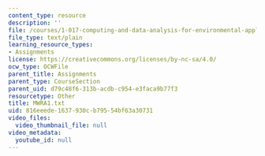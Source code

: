 ```yaml
---
content_type: resource
description: ''
file: /courses/1-017-computing-and-data-analysis-for-environmental-applications-fall-2003/816eeede1637930cb79554bf63a30731_MWRA1.txt
file_type: text/plain
learning_resource_types:
- Assignments
license: https://creativecommons.org/licenses/by-nc-sa/4.0/
ocw_type: OCWFile
parent_title: Assignments
parent_type: CourseSection
parent_uid: d79c48f6-313b-acdb-c954-e3faca9b77f3
resourcetype: Other
title: MWRA1.txt
uid: 816eeede-1637-930c-b795-54bf63a30731
video_files:
  video_thumbnail_file: null
video_metadata:
  youtube_id: null
---
```

